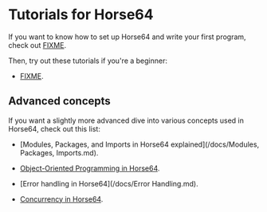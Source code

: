 
<!-- For license of this file, see LICENSE.md in the base dir. -->

Tutorials for Horse64
=====================

If you want to know how to set up Horse64 and write your first program,
check out [FIXME](/FIXME.md).

Then, try out these tutorials if you're a beginner:

- [FIXME](/FIXME.md).


Advanced concepts
-----------------

If you want a slightly more advanced dive into various concepts
used in Horse64, check out this list:

- [Modules, Packages, and Imports in Horse64
  explained](/docs/Modules, Packages, Imports.md).

- [Object-Oriented Programming in Horse64](/docs/OOP.md).

- [Error handling in Horse64](/docs/Error Handling.md).

- [Concurrency in Horse64](/docs/Concurrency.md).

